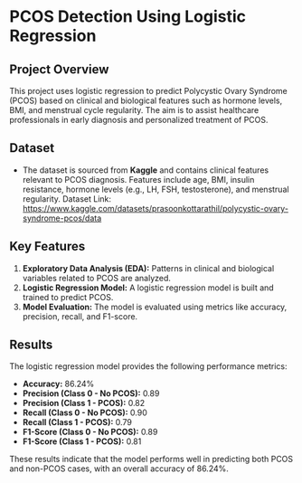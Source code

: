 # PCOS Detection Using Logistic Regression

## Project Overview
This project uses logistic regression to predict Polycystic Ovary Syndrome (PCOS) based on clinical and biological features such as hormone levels, BMI, and menstrual cycle regularity. The aim is to assist healthcare professionals in early diagnosis and personalized treatment of PCOS.

## Dataset
- The dataset is sourced from **Kaggle** and contains clinical features relevant to PCOS diagnosis. Features include age, BMI, insulin resistance, hormone levels (e.g., LH, FSH, testosterone), and menstrual regularity. Dataset Link: https://www.kaggle.com/datasets/prasoonkottarathil/polycystic-ovary-syndrome-pcos/data

## Key Features
1. **Exploratory Data Analysis (EDA):** Patterns in clinical and biological variables related to PCOS are analyzed.
2. **Logistic Regression Model:** A logistic regression model is built and trained to predict PCOS.
3. **Model Evaluation:** The model is evaluated using metrics like accuracy, precision, recall, and F1-score.

## Results
The logistic regression model provides the following performance metrics:
- **Accuracy:** 86.24%
- **Precision (Class 0 - No PCOS):** 0.89
- **Precision (Class 1 - PCOS):** 0.82
- **Recall (Class 0 - No PCOS):** 0.90
- **Recall (Class 1 - PCOS):** 0.79
- **F1-Score (Class 0 - No PCOS):** 0.89
- **F1-Score (Class 1 - PCOS):** 0.81

These results indicate that the model performs well in predicting both PCOS and non-PCOS cases, with an overall accuracy of 86.24%.
